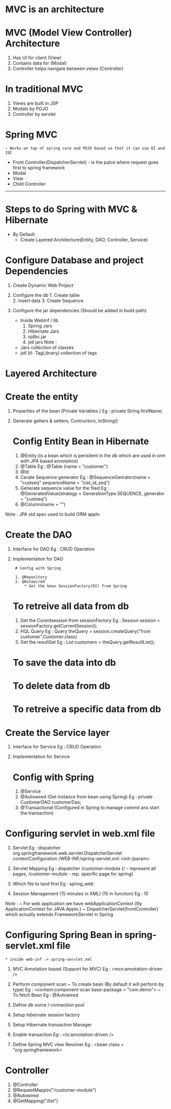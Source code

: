 # MVC is an architecture




# MVC (Model View Controller) Architecture

1. Has UI for client (View)
2. Contains data for (Modal)
3. Controller helps navigate between views (Controller)



# In traditional MVC
1. Views are built in JSP
2. Modals by POJO
3. Controller by servlet



# Spring MVC
    ~ Works on top of spring core and POJO based so thet it can use DI and IOC
* Front Controller(DispatcherServlet) - is the palce where request goes first to spring framework
* Modal
* View
* Child Controller


------------------------------------------------------------------------------------------------------------------------------------------------


# Steps to do Spring with MVC & Hibernate

* By Default 
    - Create Layered Architecture(Entity, DAO, Controller, Service)


# Configure Database and project Dependencies

1. Create Dynamic Web Project

2. Configure the db
        1. Create table  
        2. insert data
        3. Create Sequence

3. Configure the jar dependencies (Should be added in build path)
    * Inside WebInf / lib
        1. Spring Jars
        2. Hibernate Jars
        3. ojdbc.jar
        4. jstl jars
Note :
    * Jars collection of classes
    * jstl (tl- TagLibrary) collection of tags


# Layered Architecture
# Create the entity

1. Properties of the bean (Private Variables )
        Eg : private String firstName;
2. Generate getters & setters, Contructors, toString()


    # Config Entity Bean in Hibernate

    1. @Entity (is a bean which is perisitent in the db which are used in orm with JPA based annotation)
    2. @Table 
            Eg : @Table (name = "customer")
    3. @Id
    4. Cerate Sequence generator
            Eg : @SequenceGenrator(name = "custseq" sequenceName = "cist_id_seq")
    5. Generate sequence value for the filed
            Eg : @GeneratedValue(strategy = GenerationType.SEQUENCE, generator = "custseq")
    6. @Column(name = "")

Note : 
    JPA std spec used to build ORM appln.



# Create the DAO

1. Interface for DAO 
    Eg : CRUD Operation
2. Implementation for DAO

        # Config with Spring

        1. @Repository
        2. @Autowired 
            * Get the bean SessionFactory(DI) from Spring

    # To retreive all data from db
    1. Get the Curentsession from sessionFactory
        Eg : Session session = sessionFactory.getCurrentSession();
    2. HQL Query
        Eg : Query<customer> theQuery = session.createQuery("from customer",Customer.class)
    3. Get the resultSet
        Eg : List<customer> customers = theQuery.getResultList();

    # To save the data into db


    # To delete data from db


    # To retreive a specific data from db



# Create the Service layer

1. Interface for Service 
    Eg : CRUD Operation
2. Implementation for Service

    # Config with Spring

    1. @Service
    2. @Autowired (Get instance from bean using Spring)
            Eg : private CustomerDAO customerDao;
    3. @Transactional (Configured in Spring to manage commit ans start the transaction)


# Configuring servlet in web.xml file

1. Servlet 
    Eg : 
        <servlet>
            <servlet-name>dispatcher</servlet-name>
            <servlet-class>org.springframework.web.servlet.DispatcherServlet</servlet-class>
            <init-param>
                <param-name>contextConfiguration</param-name>
                <param-value>/WEB-INF/spring-servlet.xml</param-value>
            <init-/param>
        </servlet>

2. Servlet Mapping
    Eg :
        <servlet-mapping>
            <servlet-name>dispatcher</servlet-name>
            <url-pattern>/customer-module</url-pattern> {/ - represent all pages, /customer-module - rep. specific page for spring}
        </servlet-mapping>

3. Which file to laod first
    Eg :
        <absolute-ordering>
            <name>spring_web</name>
        </absolute-ordering>

4. Session Management (15 minutes in XML) (15 in function)
    Eg : 
    <session-config>
        <session-timeout>15</session-timeout>
    </session-config>

Note :
    ~ For web application we have webApplicationContext (llly ApplicationContext for JAVA Appln.)
    ~ DispatcherServlet(frontController) which actually extends FrameworkServlet in Spring        



# Configuring Spring Bean in spring-servlet.xml file
    * inside web-inf -> spring-servlet.xml

1. MVC Annotation based (Support for MVC)
    Eg : <mcv:annotation-driven />

2. Perform component scan
    ~ To create bean (By default it will perform by type)
        Eg : <context:component-scan base-package = "com.demo">
    ~ To fetch Bean
        Eg : @Autowired


3. Define db sorce / connection pool 


4. Setup hibernate session factory


5. Setup Hibernate transaction Manager

6. Enable transaction
    Eg : <tx:annotation-driven />

7. Define Spring MVC view Resolver
    Eg : 
        <bean class = "org.springframework>
            <property name = "prefix" ></property>
            <property name = "suffix" ></property>
        </bean>


# Controller

1. @Controller
2. @RequestMappin("/customer-module")
3. @Autowired
4. @GetMapping("/list")



